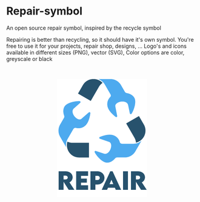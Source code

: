 # Repair-symbol
An open source repair symbol, inspired by the recycle symbol

Repairing is better than recycling, so it should have it's own symbol. You're free to use it for your projects, repair shop, designs, ...
Logo's and icons available in different sizes (PNG), vector (SVG), 
Color options are color, greyscale or black

<br />
<p align="center">
  <img  src="https://github.com/Solidifyconceptdevelopment/Repair-symbol/blob/main/0.5x/Repair%20logo%20color%200.5x.png">
</p>
